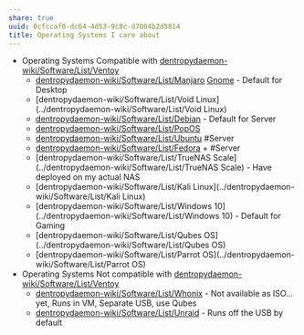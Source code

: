 ```yaml
---
share: true
uuid: 0cfccaf0-dc64-4d53-9c8c-d7004b2d5814
title: Operating Systems I care about
---
```

* Operating Systems Compatible with [dentropydaemon-wiki/Software/List/Ventoy](../dentropydaemon-wiki/Software/List/Ventoy)
	* [dentropydaemon-wiki/Software/List/Manjaro](../dentropydaemon-wiki/Software/List/Manjaro) [Gnome](../eb67c211-8651-42cc-b512-1ff655f7a537) - Default for Desktop
	* [dentropydaemon-wiki/Software/List/Void Linux](../dentropydaemon-wiki/Software/List/Void Linux)
	* [dentropydaemon-wiki/Software/List/Debian](../dentropydaemon-wiki/Software/List/Debian) - Default for Server
	* [dentropydaemon-wiki/Software/List/PopOS](../dentropydaemon-wiki/Software/List/PopOS)
	* [dentropydaemon-wiki/Software/List/Ubuntu](../dentropydaemon-wiki/Software/List/Ubuntu) #Server
	* [dentropydaemon-wiki/Software/List/Fedora](../dentropydaemon-wiki/Software/List/Fedora) + #Server
	* [dentropydaemon-wiki/Software/List/TrueNAS Scale](../dentropydaemon-wiki/Software/List/TrueNAS Scale) - Have deployed on my actual NAS
	* [dentropydaemon-wiki/Software/List/Kali Linux](../dentropydaemon-wiki/Software/List/Kali Linux)
	* [dentropydaemon-wiki/Software/List/Windows 10](../dentropydaemon-wiki/Software/List/Windows 10) - Default for Gaming
	* [dentropydaemon-wiki/Software/List/Qubes OS](../dentropydaemon-wiki/Software/List/Qubes OS) 
	* [dentropydaemon-wiki/Software/List/Parrot OS](../dentropydaemon-wiki/Software/List/Parrot OS)
* Operating Systems Not compatible with [dentropydaemon-wiki/Software/List/Ventoy](../dentropydaemon-wiki/Software/List/Ventoy)
	* [dentropydaemon-wiki/Software/List/Whonix](../dentropydaemon-wiki/Software/List/Whonix) - Not available as ISO... yet, Runs in VM, Separate USB, use Qubes
	* [dentropydaemon-wiki/Software/List/Unraid](../dentropydaemon-wiki/Software/List/Unraid) - Runs off the USB by default